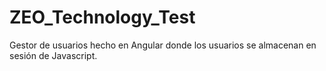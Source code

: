 # ZEO_Technology_Test
Gestor de usuarios hecho en Angular donde los usuarios se almacenan en sesión de Javascript.
